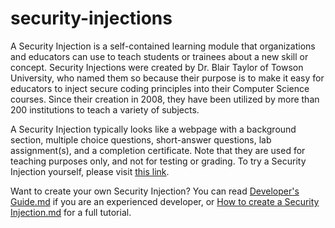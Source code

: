 # security-injections

A Security Injection is a self-contained learning module that organizations and educators can use to teach students or trainees about a new skill or concept. Security Injections were created by Dr. Blair Taylor of Towson University, who named them so because their purpose is to make it easy for educators to inject secure coding principles into their Computer Science courses. Since their creation in 2008, they have been utilized by more than 200 institutions to teach a variety of subjects.

A Security Injection typically looks like a webpage with a background section, multiple choice questions, short-answer questions, lab assignment(s), and a completion certificate. Note that they are used for teaching purposes only, and not for testing or grading. To try a Security Injection yourself, please visit [this link](https://clark.center/c/secinj).

Want to create your own Security Injection? You can read [Developer's Guide.md](https://github.com/Cyber4All/security-injections/blob/8b9c34a643cff5b0a8a8f24e8f939324358bd944/Developer's%20Guide.md) if you are an experienced developer, or [How to create a Security Injection.md](https://github.com/Cyber4All/security-injections/blob/8b9c34a643cff5b0a8a8f24e8f939324358bd944/How%20to%20create%20a%20Security%20Injection.md) for a full tutorial.